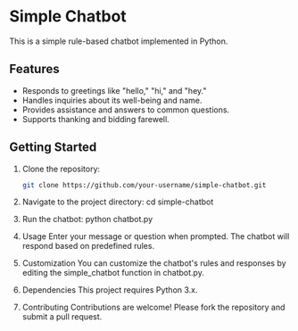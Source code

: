 # Simple Chatbot

This is a simple rule-based chatbot implemented in Python.

## Features

- Responds to greetings like "hello," "hi," and "hey."
- Handles inquiries about its well-being and name.
- Provides assistance and answers to common questions.
- Supports thanking and bidding farewell.

## Getting Started

1. Clone the repository:
   ```bash
   git clone https://github.com/your-username/simple-chatbot.git

2. Navigate to the project directory:
cd simple-chatbot

3. Run the chatbot:
   python chatbot.py

4. Usage
Enter your message or question when prompted.
The chatbot will respond based on predefined rules.

5. Customization
You can customize the chatbot's rules and responses by editing the simple_chatbot function in chatbot.py.

6. Dependencies
This project requires Python 3.x.

7. Contributing
Contributions are welcome! Please fork the repository and submit a pull request.



